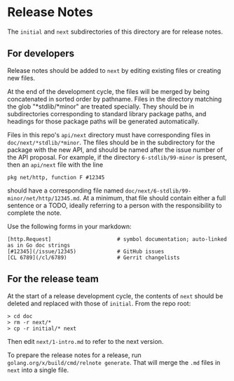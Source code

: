 # Release Notes

The `initial` and `next` subdirectories of this directory are for release notes.

## For developers

Release notes should be added to `next` by editing existing files or creating new files.

At the end of the development cycle, the files will be merged by being
concatenated in sorted order by pathname. Files in the directory matching the
glob "*stdlib/*minor" are treated specially. They should be in subdirectories
corresponding to standard library package paths, and headings for those package
paths will be generated automatically.

Files in this repo's `api/next` directory must have corresponding files in
`doc/next/*stdlib/*minor`.
The files should be in the subdirectory for the package with the new
API, and should be named after the issue number of the API proposal.
For example, if the directory `6-stdlib/99-minor` is present,
then an `api/next` file with the line

    pkg net/http, function F #12345

should have a corresponding file named `doc/next/6-stdlib/99-minor/net/http/12345.md`.
At a minimum, that file should contain either a full sentence or a TODO,
ideally referring to a person with the responsibility to complete the note.

Use the following forms in your markdown:

	[http.Request]                     # symbol documentation; auto-linked as in Go doc strings
	[#12345](/issue/12345)             # GitHub issues
	[CL 6789](/cl/6789)                # Gerrit changelists

## For the release team

At the start of a release development cycle, the contents of `next` should be deleted
and replaced with those of `initial`. From the repo root:

    > cd doc
    > rm -r next/*
    > cp -r initial/* next

Then edit `next/1-intro.md` to refer to the next version.

To prepare the release notes for a release, run `golang.org/x/build/cmd/relnote generate`.
That will merge the `.md` files in `next` into a single file.
